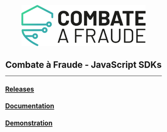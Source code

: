 <div align="center">
  
  [<img width="400px" src="/resources/combateafraude_logo.png?raw=true">](https://combateafraude.com)

  # Combate à Fraude - JavaScript SDKs
</div>

<hr>

## [Releases](https://repo.combateafraude.com)
## [Documentation](https://docs.combateafraude.com/docs/mobile/javascript/getting-started/)
## [Demonstration](https://www.youtube.com/watch?v=HdTzIvI0FRc)